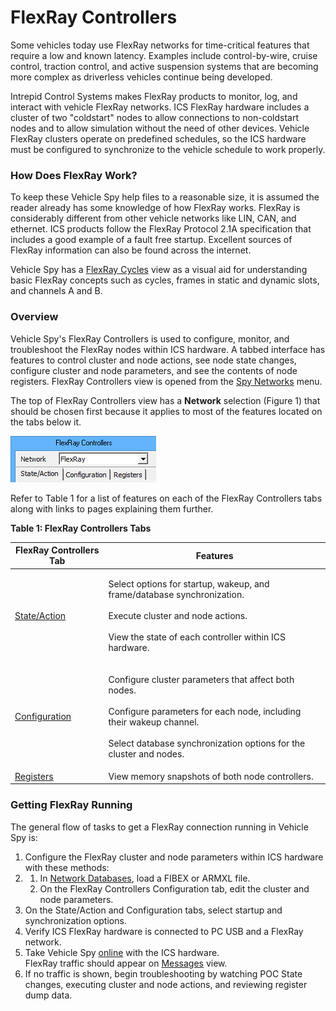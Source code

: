 # FlexRay Controllers

Some vehicles today use FlexRay networks for time-critical features that require a low and known latency. Examples include control-by-wire, cruise control, traction control, and active suspension systems that are becoming more complex as driverless vehicles continue being developed.

Intrepid Control Systems makes FlexRay products to monitor, log, and interact with vehicle FlexRay networks. ICS FlexRay hardware includes a cluster of two "coldstart" nodes to allow connections to non-coldstart nodes and to allow simulation without the need of other devices. Vehicle FlexRay clusters operate on predefined schedules, so the ICS hardware must be configured to synchronize to the vehicle schedule to work properly.

### How Does FlexRay Work?

To keep these Vehicle Spy help files to a reasonable size, it is assumed the reader already has some knowledge of how FlexRay works. FlexRay is considerably different from other vehicle networks like LIN, CAN, and ethernet. ICS products follow the FlexRay Protocol 2.1A specification that includes a good example of a fault free startup. Excellent sources of FlexRay information can also be found across the internet.

Vehicle Spy has a [FlexRay Cycles](../flexray-cycles.md) view as a visual aid for understanding basic FlexRay concepts such as cycles, frames in static and dynamic slots, and channels A and B.

### Overview

Vehicle Spy's FlexRay Controllers is used to configure, monitor, and troubleshoot the FlexRay nodes within ICS hardware. A tabbed interface has features to control cluster and node actions, see node state changes, configure cluster and node parameters, and see the contents of node registers. FlexRay Controllers view is opened from the [Spy Networks](../) menu.

The top of FlexRay Controllers view has a **Network** selection (Figure 1) that should be chosen first because it applies to most of the features located on the tabs below it.

![Figure 1: Remember to make a Network selection before using the FlexRay Controllers features.](../../../.gitbook/assets/FlexRayControllersTabs.gif)

Refer to Table 1 for a list of features on each of the FlexRay Controllers tabs along with links to pages explaining them further.

**Table 1: FlexRay Controllers Tabs**

| FlexRay Controllers Tab                                   | Features                                                                                                                                                                                                         |
| --------------------------------------------------------- | ---------------------------------------------------------------------------------------------------------------------------------------------------------------------------------------------------------------- |
| [State/Action](flexray-controllers-state-action-tab.md)   | <p>Select options for startup, wakeup, and frame/database synchronization.<br><br>Execute cluster and node actions.<br><br>View the state of each controller within ICS hardware.</p>                            |
| [Configuration](flexray-controllers-configuration-tab.md) | <p>Configure cluster parameters that affect both nodes.<br><br>Configure parameters for each node, including their wakeup channel.<br><br>Select database synchronization options for the cluster and nodes.</p> |
| [Registers](flexray-controllers-registers-tab.md)         | View memory snapshots of both node controllers.                                                                                                                                                                  |

### Getting FlexRay Running

The general flow of tasks to get a FlexRay connection running in Vehicle Spy is:

1. Configure the FlexRay cluster and node parameters within ICS hardware with these methods:
2.
   1. In [Network Databases](../../main-menu-setup/network-databases.md), load a FIBEX or ARMXL file.
   2. On the FlexRay Controllers Configuration tab, edit the cluster and node parameters.
3. On the State/Action and Configuration tabs, select startup and synchronization options.
4. Verify ICS FlexRay hardware is connected to PC USB and a FlexRay network.
5. Take Vehicle Spy [online](../../../basic-operation-of-vehicle-spy/running-and-stopping.md) with the ICS hardware.\
   FlexRay traffic should appear on [Messages](../messages-view/) view.
6. If no traffic is shown, begin troubleshooting by watching POC State changes, executing cluster and node actions, and reviewing register dump data.
